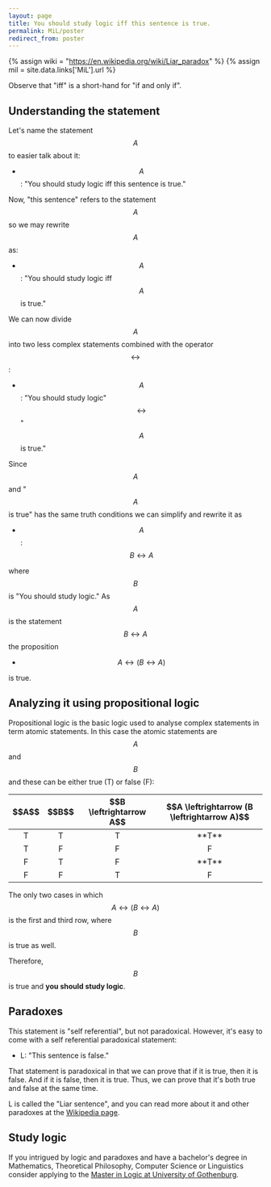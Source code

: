 ```yaml
---
layout: page
title: You should study logic iff this sentence is true.
permalink: MiL/poster
redirect_from: poster
---
```

{% assign wiki = "https://en.wikipedia.org/wiki/Liar_paradox" %}
{% assign mil = site.data.links['MiL'].url %}

Observe that "iff" is a short-hand for "if and only if".

## Understanding the statement

Let's name the statement $$A$$ to easier talk about it:

* $$A$$: "You should study logic iff this sentence is true."

Now, "this sentence" refers to the statement $$A$$ so we may rewrite $$A$$ as:

* $$A$$: "You should study logic iff $$A$$ is true."

We can now divide $$A$$ into two less complex statements combined with the
operator $$\leftrightarrow$$:

* $$A$$: "You should study logic" $$\leftrightarrow$$ "$$A$$ is true."

Since $$A$$ and "$$A$$ is true" has the same truth conditions we can simplify and
rewrite it as

* $$A$$: $$B \leftrightarrow A$$

where $$B$$ is "You should study logic." As $$A$$ is the statement $$B
\leftrightarrow A$$ the proposition

*  <span>$$A \leftrightarrow (B \leftrightarrow A)$$</span>

is true.

## Analyzing it using propositional logic

Propositional logic is the basic logic used to analyse complex statements in
term atomic statements. In this case the atomic statements are $$A$$ and $$B$$ and
these can be either true (T) or false (F):

<table>
<style>
td {
  text-align: center;
}
</style>
<thead>
<tr class="header">
<th>$$A$$</th>
<th>$$B$$</th>
<th> $$B \leftrightarrow A$$ </th>
<th>$$A \leftrightarrow (B \leftrightarrow A)$$</th>
</tr>
</thead>
<tbody>
<tr>
	<td>T</td><td>T</td><td>T</td><td markdown="span">**T**</td>
</tr>
<tr>
	<td>T</td><td>F</td><td>F</td><td>F</td>
</tr>
<tr>
	<td>F</td><td>T</td><td>F</td><td markdown="span">**T**</td>
</tr>
<tr>
	<td>F</td><td>F</td><td>T</td><td>F</td>
</tr>
</tbody>
</table>

The only two cases in which $$A \leftrightarrow (B \leftrightarrow A)$$ is the
first and third row, where $$B$$ is true as well.

Therefore, $$B$$ is true and **you should study logic**.

## Paradoxes

This statement is "self referential", but not paradoxical. However, it's easy
to come with a self referential paradoxical statement:

* L: "This sentence is false."

That statement is paradoxical in that we can prove that if it is true, then it
is false. And if it is false, then it is true. Thus, we can prove that it's
both true and false at the same time.

L is called the "Liar sentence", and you can read more about it and other
paradoxes at the [Wikipedia page]({{wiki}}).

## Study logic

If you intrigued by logic and paradoxes and have a bachelor's degree in
Mathematics, Theoretical Philosophy, Computer Science or Linguistics consider
applying to the [Master in Logic at University of Gothenburg]({{mil}}).
